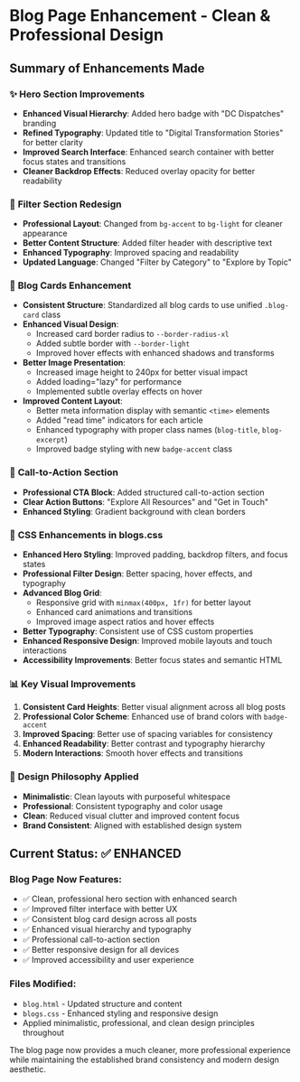 # Blog Page Enhancement - Clean & Professional Design

## Summary of Enhancements Made

### ✨ **Hero Section Improvements**
- **Enhanced Visual Hierarchy**: Added hero badge with "DC Dispatches" branding
- **Refined Typography**: Updated title to "Digital Transformation Stories" for better clarity
- **Improved Search Interface**: Enhanced search container with better focus states and transitions
- **Cleaner Backdrop Effects**: Reduced overlay opacity for better readability

### 🎨 **Filter Section Redesign**
- **Professional Layout**: Changed from `bg-accent` to `bg-light` for cleaner appearance
- **Better Content Structure**: Added filter header with descriptive text
- **Enhanced Typography**: Improved spacing and readability
- **Updated Language**: Changed "Filter by Category" to "Explore by Topic"

### 📱 **Blog Cards Enhancement**
- **Consistent Structure**: Standardized all blog cards to use unified `.blog-card` class
- **Enhanced Visual Design**: 
  - Increased card border radius to `--border-radius-xl`
  - Added subtle border with `--border-light`
  - Improved hover effects with enhanced shadows and transforms
- **Better Image Presentation**:
  - Increased image height to 240px for better visual impact
  - Added loading="lazy" for performance
  - Implemented subtle overlay effects on hover
- **Improved Content Layout**:
  - Better meta information display with semantic `<time>` elements
  - Added "read time" indicators for each article
  - Enhanced typography with proper class names (`blog-title`, `blog-excerpt`)
  - Improved badge styling with new `badge-accent` class

### 🎯 **Call-to-Action Section**
- **Professional CTA Block**: Added structured call-to-action section
- **Clear Action Buttons**: "Explore All Resources" and "Get in Touch"
- **Enhanced Styling**: Gradient background with clean borders

### 🔧 **CSS Enhancements in blogs.css**
- **Enhanced Hero Styling**: Improved padding, backdrop filters, and focus states
- **Professional Filter Design**: Better spacing, hover effects, and typography
- **Advanced Blog Grid**: 
  - Responsive grid with `minmax(400px, 1fr)` for better layout
  - Enhanced card animations and transitions
  - Improved image aspect ratios and hover effects
- **Better Typography**: Consistent use of CSS custom properties
- **Enhanced Responsive Design**: Improved mobile layouts and touch interactions
- **Accessibility Improvements**: Better focus states and semantic HTML

### 📊 **Key Visual Improvements**
1. **Consistent Card Heights**: Better visual alignment across all blog posts
2. **Professional Color Scheme**: Enhanced use of brand colors with `badge-accent`
3. **Improved Spacing**: Better use of spacing variables for consistency
4. **Enhanced Readability**: Better contrast and typography hierarchy
5. **Modern Interactions**: Smooth hover effects and transitions

### 🎪 **Design Philosophy Applied**
- **Minimalistic**: Clean layouts with purposeful whitespace
- **Professional**: Consistent typography and color usage
- **Clean**: Reduced visual clutter and improved content focus
- **Brand Consistent**: Aligned with established design system

## Current Status: ✅ ENHANCED

### Blog Page Now Features:
- ✅ Clean, professional hero section with enhanced search
- ✅ Improved filter interface with better UX
- ✅ Consistent blog card design across all posts
- ✅ Enhanced visual hierarchy and typography
- ✅ Professional call-to-action section
- ✅ Better responsive design for all devices
- ✅ Improved accessibility and user experience

### Files Modified:
- `blog.html` - Updated structure and content
- `blogs.css` - Enhanced styling and responsive design
- Applied minimalistic, professional, and clean design principles throughout

The blog page now provides a much cleaner, more professional experience while maintaining the established brand consistency and modern design aesthetic.
